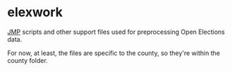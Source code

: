 # elexwork

[JMP](http://jmp.com) scripts and other support files used for preprocessing Open Elections data.

For now, at least, the files are specific to the county, so they're within
the county folder.
